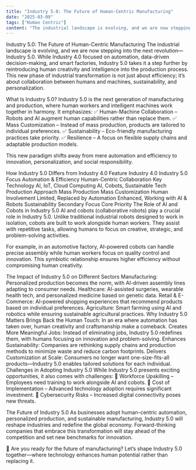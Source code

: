```yaml
---
title: "Industry 5.0: The Future of Human-Centric Manufacturing"
date: "2025-03-09"
tags: ["Human Centric"]
content: "The industrial landscape is evolving, and we are now stepping into the next revolution—Industry 5.0. While Industry 4.0 focused on automation, data-driven decision-making, and smart factories, Industry 5.0...."
---
```


Industry 5.0: The Future of Human-Centric Manufacturing
The industrial landscape is evolving, and we are now stepping into the next revolution—Industry 5.0. While Industry 4.0 focused on automation, data-driven decision-making, and smart factories, Industry 5.0 takes it a step further by reintroducing human creativity and intelligence into the production process. This new phase of industrial transformation is not just about efficiency; it’s about collaboration between humans and machines, sustainability, and personalization.

What Is Industry 5.0?
Industry 5.0 is the next generation of manufacturing and production, where human workers and intelligent machines work together in harmony. It emphasizes:
✅ Human-Machine Collaboration – Robots and AI augment human capabilities rather than replace them.
✅ Mass Customization – Instead of mass production, products are tailored to individual preferences.
✅ Sustainability – Eco-friendly manufacturing practices take priority.
✅ Resilience – A focus on flexible supply chains and adaptable production models.

This new paradigm shifts away from mere automation and efficiency to innovation, personalization, and social responsibility.

How Industry 5.0 Differs from Industry 4.0
Feature        Industry 4.0        Industry 5.0
Focus        Automation & Efficiency        Human-Centric Collaboration
Key Technology        AI, IoT, Cloud Computing        AI, Cobots, Sustainable Tech
Production Approach        Mass Production        Mass Customization
Human Involvement        Limited, Replaced by Automation        Enhanced, Working with AI & Robots
Sustainability        Secondary Focus        Core Priority
The Role of AI and Cobots in Industry 5.0
AI and cobots (collaborative robots) play a crucial role in Industry 5.0. Unlike traditional industrial robots designed to work in isolation, cobots are built to work alongside human workers. They assist with repetitive tasks, allowing humans to focus on creative, strategic, and problem-solving activities.

For example, in an automotive factory, AI-powered cobots can handle precise assembly while human workers focus on quality control and innovation. This symbiotic relationship ensures higher efficiency without compromising human creativity.

The Impact of Industry 5.0 on Different Sectors
Manufacturing: Personalized production becomes the norm, with AI-driven assembly lines adapting to consumer needs.
Healthcare: AI-assisted surgeries, wearable health tech, and personalized medicine based on genetic data.
Retail & E-Commerce: AI-powered shopping experiences that recommend products based on individual preferences.
Agriculture: Smart farming using AI and robotics while ensuring sustainable agricultural practices.
Why Industry 5.0 Matters
Brings Back the Human Touch: In an era where automation has taken over, human creativity and craftsmanship make a comeback.
Creates More Meaningful Jobs: Instead of eliminating jobs, Industry 5.0 redefines them, with humans focusing on innovation and problem-solving.
Enhances Sustainability: Companies are rethinking supply chains and production methods to minimize waste and reduce carbon footprints.
Delivers Customization at Scale: Consumers no longer want one-size-fits-all products—Industry 5.0 enables tailored solutions for each individual.
Challenges in Adopting Industry 5.0
While Industry 5.0 presents exciting opportunities, it also comes with challenges:
🚧 Workforce Upskilling – Employees need training to work alongside AI and cobots.
🚧 Cost of Implementation – Advanced technology adoption requires significant investment.
🚧 Cybersecurity Risks – Increased digital connectivity poses new threats.

The Future of Industry 5.0
As businesses adopt human-centric automation, personalized production, and sustainable manufacturing, Industry 5.0 will reshape industries and redefine the global economy. Forward-thinking companies that embrace this transformation will stay ahead of the competition and set new benchmarks for innovation.

🔹 Are you ready for the future of manufacturing?
Let’s shape Industry 5.0 together—where technology enhances human potential rather than replacing it.
